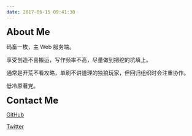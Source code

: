 ```yaml
---
date: 2017-06-15 09:41:30
---
```


<div style="font-size:24px;font-weight:bold" > About Me </div>

码畜一枚，主 Web 服务端。

享受创造不喜搬运，写作频率不高，尽量做到把挖的坑填上。

通常是开荒不看攻略，单刷不讲道理的独狼玩家，但回归组织时会注重协作。

低冷原著党。

<div style="font-size:24px;font-weight:bold" > Contact Me </div>

[GitHub](https://github.com/Claude-Ray)

[Twitter](https://twitter.com/Claude__Ray)
